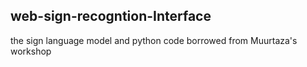 ## web-sign-recogntion-Interface

the sign language model and python code borrowed from Muurtaza's workshop
